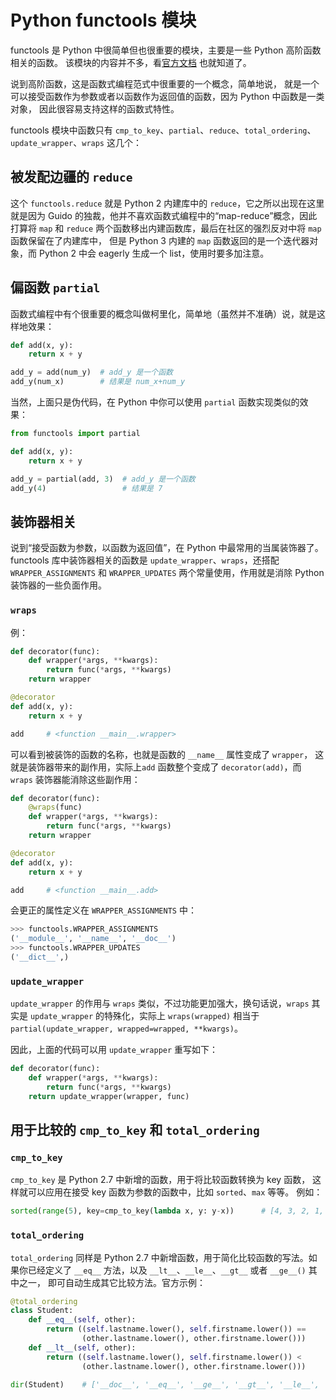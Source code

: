 # Python functools 模块

functools 是 Python 中很简单但也很重要的模块，主要是一些 Python 高阶函数相关的函数。
该模块的内容并不多，看[官方文档](https://docs.python.org/2/library/functools.html)
也就知道了。

说到高阶函数，这是函数式编程范式中很重要的一个概念，简单地说，
就是一个可以接受函数作为参数或者以函数作为返回值的函数，因为 Python 中函数是一类对象，
因此很容易支持这样的函数式特性。

functools 模块中函数只有 ``cmp_to_key``、``partial``、``reduce``、``total_ordering``、
``update_wrapper``、``wraps`` 这几个：


## 被发配边疆的 ``reduce``

这个 ``functools.reduce`` 就是 Python 2 内建库中的 ``reduce``，它之所以出现在这里就是因为
Guido 的独裁，他并不喜欢函数式编程中的“map-reduce”概念，因此打算将 ``map`` 和 ``reduce``
两个函数移出内建函数库，最后在社区的强烈反对中将 ``map`` 函数保留在了内建库中，
但是 Python 3 内建的 ``map`` 函数返回的是一个迭代器对象，而 Python 2 中会 eagerly
生成一个 list，使用时要多加注意。


## 偏函数 ``partial``

函数式编程中有个很重要的概念叫做柯里化，简单地（虽然并不准确）说，就是这样地效果：

```python
def add(x, y):
    return x + y

add_y = add(num_y)  # add_y 是一个函数
add_y(num_x)        # 结果是 num_x+num_y
```

当然，上面只是伪代码，在 Python 中你可以使用 ``partial`` 函数实现类似的效果：


```python
from functools import partial

def add(x, y):
    return x + y

add_y = partial(add, 3)  # add_y 是一个函数
add_y(4)                 # 结果是 7
```


## 装饰器相关

说到“接受函数为参数，以函数为返回值”，在 Python 中最常用的当属装饰器了。
functools 库中装饰器相关的函数是 ``update_wrapper``、``wraps``，还搭配
``WRAPPER_ASSIGNMENTS`` 和 ``WRAPPER_UPDATES`` 两个常量使用，作用就是消除 Python
装饰器的一些负面作用。

### ``wraps``

例：

```python
def decorator(func):
    def wrapper(*args, **kwargs):
        return func(*args, **kwargs)
    return wrapper

@decorator
def add(x, y):
    return x + y

add     # <function __main__.wrapper>
```

可以看到被装饰的函数的名称，也就是函数的 ``__name__`` 属性变成了 ``wrapper``，
这就是装饰器带来的副作用，实际上``add`` 函数整个变成了 ``decorator(add)``，而
``wraps`` 装饰器能消除这些副作用：

```python
def decorator(func):
    @wraps(func)
    def wrapper(*args, **kwargs):
        return func(*args, **kwargs)
    return wrapper

@decorator
def add(x, y):
    return x + y

add     # <function __main__.add>
```

会更正的属性定义在 ``WRAPPER_ASSIGNMENTS`` 中：

```python
>>> functools.WRAPPER_ASSIGNMENTS
('__module__', '__name__', '__doc__')
>>> functools.WRAPPER_UPDATES
('__dict__',)
```

### ``update_wrapper``

``update_wrapper`` 的作用与 ``wraps`` 类似，不过功能更加强大，换句话说，``wraps``
其实是 ``update_wrapper`` 的特殊化，实际上 ``wraps(wrapped)`` 相当于 ``partial(update_wrapper,
wrapped=wrapped, **kwargs)``。

因此，上面的代码可以用 ``update_wrapper`` 重写如下：

```python
def decorator(func):
    def wrapper(*args, **kwargs):
        return func(*args, **kwargs)
    return update_wrapper(wrapper, func)
```


## 用于比较的 ``cmp_to_key`` 和 ``total_ordering``

### ``cmp_to_key``

``cmp_to_key`` 是 Python 2.7 中新增的函数，用于将比较函数转换为 key 函数，
这样就可以应用在接受 key 函数为参数的函数中，比如 ``sorted``、``max`` 等等。
例如：

```python
sorted(range(5), key=cmp_to_key(lambda x, y: y-x))      # [4, 3, 2, 1, 0]
```

### ``total_ordering``

``total_ordering`` 同样是 Python 2.7 中新增函数，用于简化比较函数的写法。如果你已经定义了
``__eq__`` 方法，以及 ``__lt__``、``__le__``、``__gt__`` 或者 ``__ge__()`` 其中之一，
即可自动生成其它比较方法。官方示例：

```python
@total_ordering
class Student:
    def __eq__(self, other):
        return ((self.lastname.lower(), self.firstname.lower()) ==
                (other.lastname.lower(), other.firstname.lower()))
    def __lt__(self, other):
        return ((self.lastname.lower(), self.firstname.lower()) <
                (other.lastname.lower(), other.firstname.lower()))

dir(Student)    # ['__doc__', '__eq__', '__ge__', '__gt__', '__le__', '__lt__', '__module__']
```

